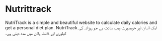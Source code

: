 # Nutrittrack
NutriTrack is a simple and beautiful website to calculate daily calories and get a personal diet plan.  NutriTrack ایک آسان اور خوبصورت ویب سائٹ ہے جو روزانہ کی کیلوری اور ڈائٹ پلان میں مدد دیتی ہے۔
